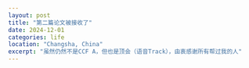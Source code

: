 ```yaml
---
layout: post
title: "第二篇论文被接收了"
date: 2024-12-01
categories: life
location: "Changsha, China"
excerpt: "虽然仍然不是CCF A，但也是顶会（语音Track），由衷感谢所有帮过我的人"
---
```

